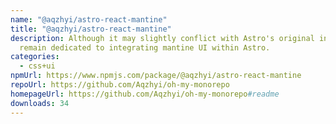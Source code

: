 ```yaml
---
name: "@aqzhyi/astro-react-mantine"
title: "@aqzhyi/astro-react-mantine"
description: Although it may slightly conflict with Astro's original intent, you
  remain dedicated to integrating mantine UI within Astro.
categories:
  - css+ui
npmUrl: https://www.npmjs.com/package/@aqzhyi/astro-react-mantine
repoUrl: https://github.com/Aqzhyi/oh-my-monorepo
homepageUrl: https://github.com/Aqzhyi/oh-my-monorepo#readme
downloads: 34
---
```

